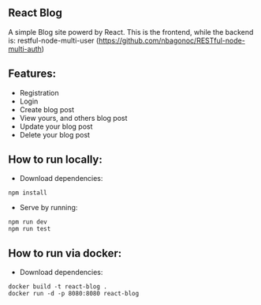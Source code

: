 ## React Blog

A simple Blog site powerd by React. This is the frontend, while the backend is: restful-node-multi-user (https://github.com/nbagonoc/RESTful-node-multi-auth)

## Features:
- Registration
- Login
- Create blog post
- View yours, and others blog post
- Update your blog post
- Delete your blog post

## How to run locally:

- Download dependencies:
```
npm install
```

- Serve by running:
```
npm run dev
npm run test
```

## How to run via docker:

- Download dependencies:
```
docker build -t react-blog .
docker run -d -p 8080:8080 react-blog
```